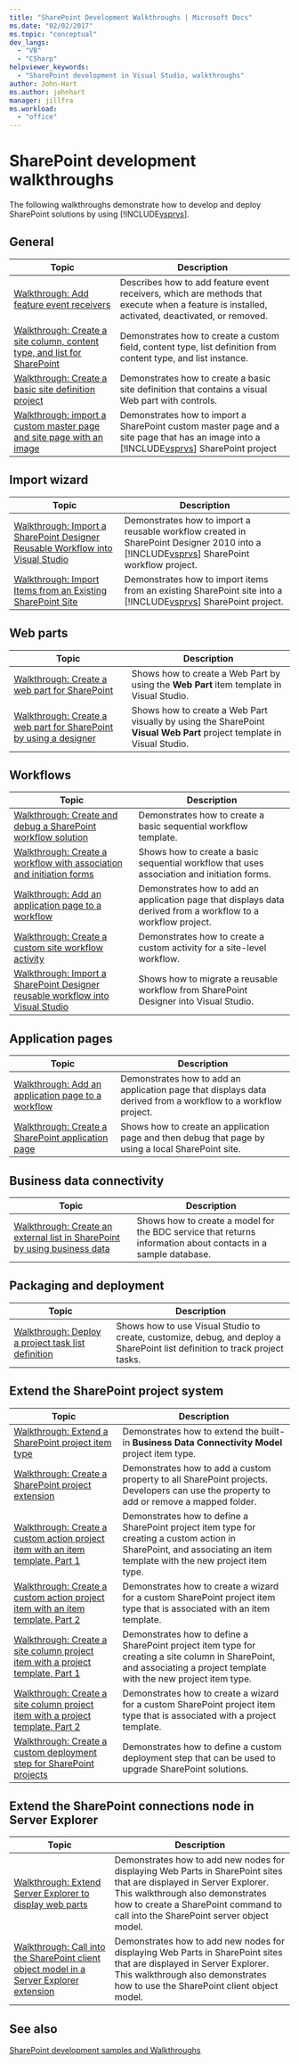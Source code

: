 ```yaml
---
title: "SharePoint Development Walkthroughs | Microsoft Docs"
ms.date: "02/02/2017"
ms.topic: "conceptual"
dev_langs:
  - "VB"
  - "CSharp"
helpviewer_keywords:
  - "SharePoint development in Visual Studio, walkthroughs"
author: John-Hart
ms.author: johnhart
manager: jillfra
ms.workload:
  - "office"
---
```

# SharePoint development walkthroughs
  The following walkthroughs demonstrate how to develop and deploy SharePoint solutions by using [!INCLUDE[vsprvs](../sharepoint/includes/vsprvs-md.md)].

## General

|Topic|Description|
|-----------|-----------------|
|[Walkthrough: Add feature event receivers](../sharepoint/walkthrough-add-feature-event-receivers.md)|Describes how to add feature event receivers, which are methods that execute when a feature is installed, activated, deactivated, or removed.|
|[Walkthrough: Create a site column, content type, and list for SharePoint](../sharepoint/walkthrough-create-a-site-column-content-type-and-list-for-sharepoint.md)|Demonstrates how to create a custom field, content type, list definition from content type, and list instance.|
|[Walkthrough: Create a basic site definition project](../sharepoint/walkthrough-create-a-basic-site-definition-project.md)|Demonstrates how to create a basic site definition that contains a visual Web part with controls.|
|[Walkthrough: import a custom master page and site page with an image](../sharepoint/walkthrough-import-a-custom-master-page-and-site-page-with-an-image.md)|Demonstrates how to import a SharePoint custom master page and a site page that has an image into a [!INCLUDE[vsprvs](../sharepoint/includes/vsprvs-md.md)] SharePoint project|

## Import wizard

|Topic|Description|
|-----------|-----------------|
|[Walkthrough: Import a SharePoint Designer Reusable Workflow into Visual Studio](../sharepoint/walkthrough-import-a-sharepoint-designer-reusable-workflow-into-visual-studio.md)|Demonstrates how to import a reusable workflow created in SharePoint Designer 2010 into a [!INCLUDE[vsprvs](../sharepoint/includes/vsprvs-md.md)] SharePoint workflow project.|
|[Walkthrough: Import Items from an Existing SharePoint Site](../sharepoint/walkthrough-import-items-from-an-existing-sharepoint-site.md)|Demonstrates how to import items from an existing SharePoint site into a [!INCLUDE[vsprvs](../sharepoint/includes/vsprvs-md.md)] SharePoint project.|

## Web parts

|Topic|Description|
|-----------|-----------------|
|[Walkthrough: Create a web part for SharePoint](../sharepoint/walkthrough-creating-a-web-part-for-sharepoint.md)|Shows how to create a Web Part by using the **Web Part** item template in Visual Studio.|
|[Walkthrough: Create a web part for SharePoint by using a designer](../sharepoint/walkthrough-creating-a-web-part-for-sharepoint-by-using-a-designer.md)|Shows how to create a Web Part visually by using the SharePoint **Visual Web Part** project template in Visual Studio.|

## Workflows

|Topic|Description|
|-----------|-----------------|
|[Walkthrough: Create and debug a SharePoint workflow solution](../sharepoint/walkthrough-creating-and-debugging-a-sharepoint-workflow-solution.md)|Demonstrates how to create a basic sequential workflow template.|
|[Walkthrough: Create a workflow with association and initiation forms](../sharepoint/walkthrough-creating-a-workflow-with-association-and-initiation-forms.md)|Shows how to create a basic sequential workflow that uses association and initiation forms.|
|[Walkthrough: Add an application page to a workflow](../sharepoint/walkthrough-add-an-application-page-to-a-workflow.md)|Demonstrates how to add an application page that displays data derived from a workflow to a workflow project.|
|[Walkthrough: Create a custom site workflow activity](../sharepoint/walkthrough-create-a-custom-site-workflow-activity.md)|Demonstrates how to create a custom activity for a site-level workflow.|
|[Walkthrough: Import a SharePoint Designer reusable workflow into Visual Studio](../sharepoint/walkthrough-import-a-sharepoint-designer-reusable-workflow-into-visual-studio.md)|Shows how to migrate a reusable workflow from SharePoint Designer into Visual Studio.|

## Application pages

|Topic|Description|
|-----------|-----------------|
|[Walkthrough: Add an application page to a workflow](../sharepoint/walkthrough-add-an-application-page-to-a-workflow.md)|Demonstrates how to add an application page that displays data derived from a workflow to a workflow project.|
|[Walkthrough: Create a SharePoint application page](../sharepoint/walkthrough-creating-a-sharepoint-application-page.md)|Shows how to create an application page and then debug that page by using a local SharePoint site.|

## Business data connectivity

|Topic|Description|
|-----------|-----------------|
|[Walkthrough: Create an external list in SharePoint by using business data](../sharepoint/walkthrough-creating-an-external-list-in-sharepoint-by-using-business-data.md)|Shows how to create a model for the BDC service that returns information about contacts in a sample database.|

## Packaging and deployment

|Topic|Description|
|-----------|-----------------|
|[Walkthrough: Deploy a project task list definition](../sharepoint/walkthrough-deploying-a-project-task-list-definition.md)|Shows how to use Visual Studio to create, customize, debug, and deploy a SharePoint list definition to track project tasks.|

## Extend the SharePoint project system

|Topic|Description|
|-----------|-----------------|
|[Walkthrough: Extend a SharePoint project item type](../sharepoint/walkthrough-extending-a-sharepoint-project-item-type.md)|Demonstrates how to extend the built-in **Business Data Connectivity Model** project item type.|
|[Walkthrough: Create a SharePoint project extension](../sharepoint/walkthrough-creating-a-sharepoint-project-extension.md)|Demonstrates how to add a custom property to all SharePoint projects. Developers can use the property to add or remove a mapped folder.|
|[Walkthrough: Create a custom action project item with an item template, Part 1](../sharepoint/walkthrough-creating-a-custom-action-project-item-with-an-item-template-part-1.md)|Demonstrates how to define a SharePoint project item type for creating a custom action in SharePoint, and associating an item template with the new project item type.|
|[Walkthrough: Create a custom action project item with an item template, Part 2](../sharepoint/walkthrough-creating-a-custom-action-project-item-with-an-item-template-part-2.md)|Demonstrates how to create a wizard for a custom SharePoint project item type that is associated with an item template.|
|[Walkthrough: Create a site column project item with a project template, Part 1](../sharepoint/walkthrough-creating-a-site-column-project-item-with-a-project-template-part-1.md)|Demonstrates how to define a SharePoint project item type for creating a site column in SharePoint, and associating a project template with the new project item type.|
|[Walkthrough: Create a site column project item with a project template, Part 2](../sharepoint/walkthrough-creating-a-site-column-project-item-with-a-project-template-part-2.md)|Demonstrates how to create a wizard for a custom SharePoint project item type that is associated with a project template.|
|[Walkthrough: Create a custom deployment step for SharePoint projects](../sharepoint/walkthrough-creating-a-custom-deployment-step-for-sharepoint-projects.md)|Demonstrates how to define a custom deployment step that can be used to upgrade SharePoint solutions.|

## Extend the SharePoint connections node in Server Explorer

|Topic|Description|
|-----------|-----------------|
|[Walkthrough: Extend Server Explorer to display web parts](../sharepoint/walkthrough-extending-server-explorer-to-display-web-parts.md)|Demonstrates how to add new nodes for displaying Web Parts in SharePoint sites that are displayed in Server Explorer. This walkthrough also demonstrates how to create a SharePoint command to call into the SharePoint server object model.|
|[Walkthrough: Call into the SharePoint client object model in a Server Explorer extension](../sharepoint/walkthrough-calling-into-the-sharepoint-client-object-model-in-a-server-explorer-extension.md)|Demonstrates how to add new nodes for displaying Web Parts in SharePoint sites that are displayed in Server Explorer. This walkthrough also demonstrates how to use the SharePoint client object model.|

## See also
 [SharePoint development samples and Walkthroughs](../sharepoint/sharepoint-development-samples-and-walkthroughs.md)
